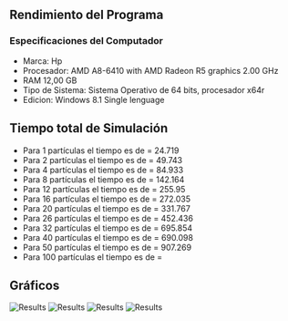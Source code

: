 ## Rendimiento del Programa
### Especificaciones del Computador
- Marca: Hp
- Procesador: AMD A8-6410 with AMD Radeon R5 graphics 2.00 GHz
- RAM 12,00 GB
- Tipo de Sistema: Sistema Operativo de 64 bits, procesador x64r
- Edicion: Windows 8.1 Single lenguage
## Tiempo total de Simulación 
- Para 1 partículas el tiempo es de = 24.719 
- Para 2 partículas el tiempo es de = 49.743
- Para 4 partículas el tiempo es de = 84.933
- Para 8 partículas el tiempo es de = 142.164
- Para 12 partículas el tiempo es de = 255.95
- Para 16 partículas el tiempo es de = 272.035
- Para 20 partículas el tiempo es de = 331.767
- Para 26 partículas el tiempo es de = 452.436
- Para 32 partículas el tiempo es de = 695.854
- Para 40 partículas el tiempo es de = 690.098
- Para 50 partículas el tiempo es de = 907.269
- Para 100 partículas el tiempo es de =  
 ## Gráficos
 ![Results](https://github.com/nicolasilvac/MCOC-Proyecto-2/blob/master/%5BEntrega%206%5D/%5BAndr%C3%A9s%20Vera%5D/Grafico%208%20particulas.png)
 ![Results](https://github.com/nicolasilvac/MCOC-Proyecto-2/blob/master/%5BEntrega%206%5D/%5BAndr%C3%A9s%20Vera%5D/Grafico%2020%20particulas.png)
 ![Results](https://github.com/nicolasilvac/MCOC-Proyecto-2/blob/master/%5BEntrega%206%5D/%5BAndrés%20Vera%5D/Grafico%2040%20particulas.png)
 ![Results]()
